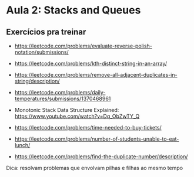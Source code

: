 # Aula 2: Stacks and Queues

## Exercícios pra treinar

- https://leetcode.com/problems/evaluate-reverse-polish-notation/submissions/

- https://leetcode.com/problems/kth-distinct-string-in-an-array/

- https://leetcode.com/problems/remove-all-adjacent-duplicates-in-string/description/

- https://leetcode.com/problems/daily-temperatures/submissions/1370468961

- Monotonic Stack Data Structure Explained: https://www.youtube.com/watch?v=Dq_ObZwTY_Q 

- https://leetcode.com/problems/time-needed-to-buy-tickets/

- https://leetcode.com/problems/number-of-students-unable-to-eat-lunch/

- https://leetcode.com/problems/find-the-duplicate-number/description/

Dica: resolvam problemas que envolvam pilhas e filhas ao mesmo tempo